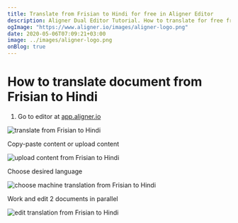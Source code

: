 ```yaml
---
title: Translate from Frisian to Hindi for free in Aligner Editor
description: Aligner Dual Editor Tutorial. How to translate for free from Frisian to Hindi. Aligner is multilingual document management platform. 
ogImage: "https://www.aligner.io/images/aligner-logo.png"
date: 2020-05-06T07:09:21+03:00
image: ../images/aligner-logo.png
onBlog: true
---
```


# How to translate document from Frisian to Hindi

1. Go to editor at [app.aligner.io](https://app.aligner.io "Aligner App web page")

![translate from Frisian to Hindi](../aligner-blank-editor.png "translate from Frisian to Hindi")

Copy-paste content or upload content

![upload content from Frisian to Hindi](../aligner-uploaded-document.png "upload content from Frisian to Hindi")

Choose desired language

![choose machine translation from Frisian to Hindi](../aligner-language-dropdown.png "choose machine translation from Frisian to Hindi")

Work and edit 2 documents in parallel

![edit translation from Frisian to Hindi](../aligner-double-sitded-editor.png "edit translation from Frisian to Hindi")

